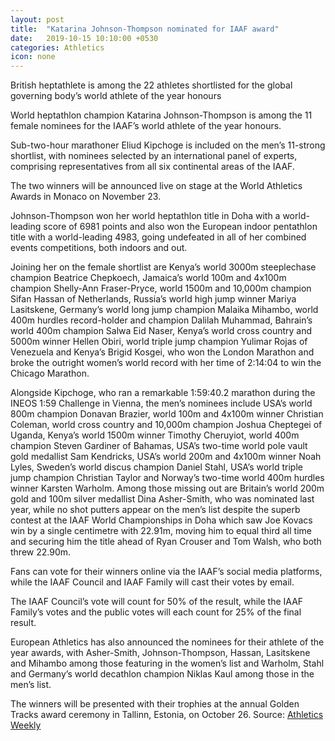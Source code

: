 ```yaml
---
layout: post
title:  "Katarina Johnson-Thompson nominated for IAAF award"
date:   2019-10-15 10:10:00 +0530
categories: Athletics
icon: none
---
```

British heptathlete is among the 22 athletes shortlisted for the global governing body’s world athlete of the year honours

World heptathlon champion Katarina Johnson-Thompson is among the 11 female nominees for the IAAF’s world athlete of the year honours.

Sub-two-hour marathoner Eliud Kipchoge is included on the men’s 11-strong shortlist, with nominees selected by an international panel of experts, comprising representatives from all six continental areas of the IAAF.

The two winners will be announced live on stage at the World Athletics Awards in Monaco on November 23.

Johnson-Thompson won her world heptathlon title in Doha with a world-leading score of 6981 points and also won the European indoor pentathlon title with a world-leading 4983, going undefeated in all of her combined events competitions, both indoors and out.

Joining her on the female shortlist are Kenya’s world 3000m steeplechase champion Beatrice Chepkoech, Jamaica’s world 100m and 4x100m champion Shelly-Ann Fraser-Pryce, world 1500m and 10,000m champion Sifan Hassan of Netherlands, Russia’s world high jump winner Mariya Lasitskene, Germany’s world long jump champion Malaika Mihambo, world 400m hurdles record-holder and champion Dalilah Muhammad, Bahrain’s world 400m champion Salwa Eid Naser, Kenya’s world cross country and 5000m winner Hellen Obiri, world triple jump champion Yulimar Rojas of Venezuela and Kenya’s Brigid Kosgei, who won the London Marathon and broke the outright women’s world record with her time of 2:14:04 to win the Chicago Marathon.

Alongside Kipchoge, who ran a remarkable 1:59:40.2 marathon during the INEOS 1:59 Challenge in Vienna, the men’s nominees include USA’s world 800m champion Donavan Brazier, world 100m and 4x100m winner Christian Coleman, world cross country and 10,000m champion Joshua Cheptegei of Uganda, Kenya’s world 1500m winner Timothy Cheruyiot, world 400m champion Steven Gardiner of Bahamas, USA’s two-time world pole vault gold medallist Sam Kendricks, USA’s world 200m and 4x100m winner Noah Lyles, Sweden’s world discus champion Daniel Stahl, USA’s world triple jump champion Christian Taylor and Norway’s two-time world 400m hurdles winner Karsten Warholm.
Among those missing out are Britain’s world 200m gold and 100m silver medallist Dina Asher-Smith, who was nominated last year, while no shot putters appear on the men’s list despite the superb contest at the IAAF World Championships in Doha which saw Joe Kovacs win by a single centimetre with 22.91m, moving him to equal third all time and securing him the title ahead of Ryan Crouser and Tom Walsh, who both threw 22.90m.

Fans can vote for their winners online via the IAAF’s social media platforms, while the IAAF Council and IAAF Family will cast their votes by email.

The IAAF Council’s vote will count for 50% of the result, while the IAAF Family’s votes and the public votes will each count for 25% of the final result.

European Athletics has also announced the nominees for their athlete of the year awards, with Asher-Smith, Johnson-Thompson, Hassan, Lasitskene and Mihambo among those featuring in the women’s list and Warholm, Stahl and Germany’s world decathlon champion Niklas Kaul among those in the men’s list.

The winners will be presented with their trophies at the annual Golden Tracks award ceremony in Tallinn, Estonia, on October 26.
Source: [Athletics Weekly](https://www.athleticsweekly.com/athletics-news/katarina-johnson-thompson-nominated-for-iaaf-award-1039926131/)
